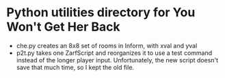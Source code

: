 # Python utilities directory for You Won't Get Her Back

* che.py creates an 8x8 set of rooms in Inform, with xval and yval
* p2t.py takes one ZarfScript and reorganizes it to use a test command instead of the longer player input. Unfortunately, the new script doesn't save that much time, so I kept the old file.
